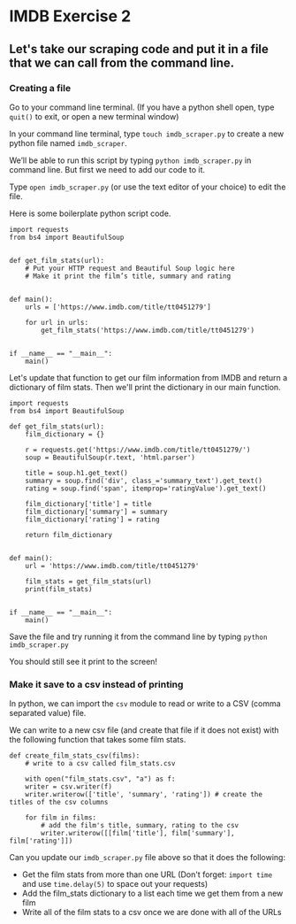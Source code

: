 # IMDB Exercise 2

## Let's take our scraping code and put it in a file that we can call from the command line.

### Creating a file

Go to your command line terminal. (If you have a python shell open, type `quit()` to exit, or open a new terminal window)

In your command line terminal, type `touch imdb_scraper.py` to create a new python file named `imdb_scraper`.

We’ll be able to run this script by typing `python imdb_scraper.py` in command line.
But first we need to add our code to it.

Type `open imdb_scraper.py` (or use the text editor of your choice) to edit the file.

Here is some boilerplate python script code.

```
import requests
from bs4 import BeautifulSoup


def get_film_stats(url):
    # Put your HTTP request and Beautiful Soup logic here
    # Make it print the film’s title, summary and rating


def main():
    urls = ['https://www.imdb.com/title/tt0451279']

    for url in urls:
        get_film_stats('https://www.imdb.com/title/tt0451279')


if __name__ == "__main__":
    main()
```

Let's update that function to get our film information from IMDB and return a dictionary of film stats.
Then we'll print the dictionary in our main function.

```
import requests
from bs4 import BeautifulSoup

def get_film_stats(url):
    film_dictionary = {}

    r = requests.get('https://www.imdb.com/title/tt0451279/')
    soup = BeautifulSoup(r.text, 'html.parser')

    title = soup.h1.get_text()
    summary = soup.find('div', class_='summary_text').get_text()
    rating = soup.find('span', itemprop='ratingValue').get_text()

    film_dictionary['title'] = title
    film_dictionary['summary'] = summary
    film_dictionary['rating'] = rating

    return film_dictionary


def main():
    url = 'https://www.imdb.com/title/tt0451279'

    film_stats = get_film_stats(url)
    print(film_stats)


if __name__ == "__main__":
    main()
```

Save the file and try running it from the command line by typing `python imdb_scraper.py`

You should still see it print to the screen!

### Make it save to a csv instead of printing

In python, we can import the `csv` module to read or write to a CSV (comma separated value) file.

We can write to a new csv file (and create that file if it does not exist) with the following function that
takes some film stats.

```
def create_film_stats_csv(films):
    # write to a csv called film_stats.csv

    with open("film_stats.csv", "a") as f:
    writer = csv.writer(f)
    writer.writerow(['title', 'summary', 'rating']) # create the titles of the csv columns

    for film in films:
        # add the film's title, summary, rating to the csv
        writer.writerow([[film['title'], film['summary'], film['rating']])
```

Can you update our `imdb_scraper.py` file above so that it does the following:

- Get the film stats from more than one URL (Don't forget: `import time` and use `time.delay(5)` to space out your requests)
- Add the film_stats dictionary to a list each time we get them from a new film
- Write all of the film stats to a csv once we are done with all of the URLs





